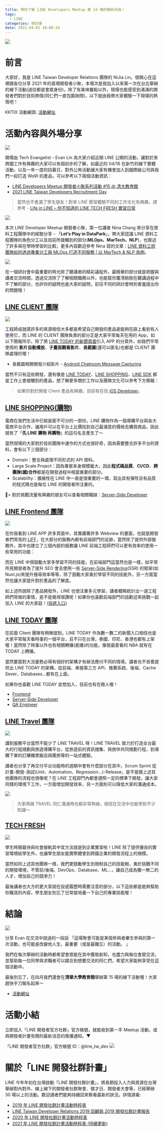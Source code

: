 ```yaml
---
title: 帶你了解 LINE Developers Meetup 第 14 場的精彩內容！
tags:
  - LINE
categories: 研討會
date: 2021-04-01 10:00:24
---
```



<style>
  section.compact {
    font-size: 150%  
  }
  img[alt~="center"] {
    display: block;
    margin: 0 auto;
  }
</style>

![](https://nijialin.com/images/2021/line-14/root.jpg)

# 前言

大家好，我是 LINE Taiwan Developer Relations 團隊的 NiJia Lin。很開心在這裡跟各位分享 2021 年的首場開發者小聚，本場次是我加入以來第一次在台北舉辦的線下活動(過往都是會眾身份)，除了有美味餐點以外，現場也能感受到滿滿的開發者們對於技術熱情(同仁們一直包圍詢問)，以下就由我帶大家體驗一下現場的熱情吧！

KKTIX 活動網頁: [活動網址](https://linegroup.kktix.cc/events/20210319)

<!-- more -->

# 活動內容與外場分享

![](https://nijialin.com/images/2021/line-14/1.jpg)

開場由 Tech Evangelist - Evan Lin 為大家介紹近期 LINE 公開的活動，讓對於來跨國工作有興趣的大家可以有個初步的了解，如最近的 04/16 在新竹的線下實體活動，以及一年一度的招募日，對外公佈活動讓大家有機會加入到國際級公司與我們一起打造 WoW 的產品，可以參考以下兩個活動資訊：

- [LINE Developers Meetup 開發者小聚系列活動 #15 @ 清大教育館](https://linegroup.kktix.cc/events/20210416)
- [2021 LINE Taiwan Developers Recruitment Day](https://engineering.linecorp.com/zh-hant/blog/2021-line-taiwan-developers-recruitment-day/)

> 當然也不會漏了學生朋友！對來 LINE 實習體驗不同的工作文化有興趣，請參考 - [Life in LINE – 你不知道的 LINE TECH FRESH 實習日常](https://engineering.linecorp.com/zh-hant/blog/line-tech-fresh-2021/)

![](https://nijialin.com/images/2021/line-14/2.jpg)

本次 LINE Developer Meetup 開發者小聚，第一位講者 Nina Chang 來分享在資料工程團隊中的經驗分享 - 「**Let’s Play in DataPark**」，帶大家認識 LINE 資料工程團隊的角色分工以及目前所接觸到的部分(**MLOps、MarTech、NLP**)，也敘述了許多與在學時學習的比較，更多內容歡迎參考 Nina 寫的文章：[LINE 資料工程團隊如何透過專業分工與 MLOps 打造不同服務 | 以 MarTech & NLP 為例](https://engineering.linecorp.com/zh-hant/blog/lets-play-in-data-park/)。

![](https://nijialin.com/images/2021/line-14/12.jpg)

在一個研討會中最重要的時光除了聽講者的精彩議程外，最精華的部分就是把握與講者交流時間，透過交流除了了解相關職務以外，也能幫你釐清剛剛在聽講過程中不了解的部分，也許你的疑問也是大家的疑問，前往不同的研討會時別害羞提出你的問題哦！

## [LINE CLIENT 團隊](https://speakerdeck.com/line_developers_tw2/line-client-team)

![](https://nijialin.com/images/2021/line-14/6.jpg)

<script async class="speakerdeck-embed" data-slide="2" data-id="d0a4a5f15ad54a688f3eea7ab3258e92" data-ratio="1.77777777777778" src="//speakerdeck.com/assets/embed.js"></script>

工程師成就感許多的來源相信大多都是希望自己開發的產品是能夠在路上看到有人使用它，而 LINE 的 CLIENT 團隊負責的部分正是大家平常每天在用的 App，如以下簡報所示，除了將 [LINE TODAY 的新聞頁面](https://today.line.me/tw/v2/tab)引入 APP 的分頁外，如我們平常使用的 **影片自動播放**、**子畫面觀看影片**、**長截圖**(還可以匿名)也都是 CLIENT 團隊處理的喔！

- 長截圖相關開發介紹影片 - [Android Chatroom Message Capturing](https://www.youtube.com/watch?v=y22Z76j3S00)

<script async class="speakerdeck-embed" data-slide="3" data-id="d0a4a5f15ad54a688f3eea7ab3258e92" data-ratio="1.77777777777778" src="//speakerdeck.com/assets/embed.js"></script>

當然不只有這些開發，還有像是 [LINE TODAY](https://today.line.me/tw/v2/tab)、[LINE SHOPPING](https://buy.line.me/)、[LINE SDK](https://github.com/line) 都是工作上會接觸到的產品，想了解更多關於工作以及團隊文化可以參考下方簡報：

<script async class="speakerdeck-embed" data-slide="7" data-id="d0a4a5f15ad54a688f3eea7ab3258e92" data-ratio="1.77777777777778" src="//speakerdeck.com/assets/embed.js"></script>

> 如果你對於開發 Client 產品有興趣，目前有在找 [iOS Developer](https://careers.linecorp.com/jobs/17)。

## [LINE SHOPPING(購物)](https://speakerdeck.com/line_developers_tw2/20210319-line-shopping-team)

<script async class="speakerdeck-embed" data-slide="3" data-id="b6b53ddd79624379b4809fc52cb4dd87" data-ratio="1.77777777777778" src="//speakerdeck.com/assets/embed.js"></script>

電商在我們生活中已經是密不可分的一部份，LINE 購物作為一個導購平台與各大電商平台合作，讓用戶可以在平台上比價找到自己最滿意的價格去購買商品，因此就有了「**先 LINE 購物 再購物**」的這句名言產生了～

<script async class="speakerdeck-embed" data-slide="6" data-id="b6b53ddd79624379b4809fc52cb4dd87" data-ratio="1.77777777777778" src="//speakerdeck.com/assets/embed.js"></script>

當然現場的大家對於技術團隊中運作的方式也很好奇，因為需要整合許多平台的資料，會有以下三個部分：

- Domain：整合與處理不同形式的 API 資料。
- Large Scale Project：因為專案本身規模龐大，因此**程式碼品質**、**CI/CD**、**跨團隊(國)合作**都是在開發過程中相當重要的部分。
- Scalability：擴展性在 LINE 中一直是很重要的一環，寫出具有彈性且有品質的程式碼也是每位 LINE 的開發者所注重的。

> 對於挑戰流量有興趣的朋友可以查看相關職缺：[Server-Side Developer](https://careers.linecorp.com/jobs/250)

## [LINE Frontend 團隊](https://speakerdeck.com/line_developers_tw2/line-frontend-team)

![](https://nijialin.com/images/2021/line-14/8.jpg)

在你我看到 LINE APP 許多頁面中，其實藏著許多 Webview 的畫面，也就是開發者們常見的 [LIFF](https://developers.line.biz/en/docs/liff/overview/)，在大部分的服務內都有前端部門的足跡，當然除了提供外部服務外，其中也建立了三個內部的服務讓 LINE 前端工程師們可以更有效率的使用一些常用的功能：

<script async class="speakerdeck-embed" data-slide="4" data-id="b1a6c4534d5942dcb89e709b8b3416d3" data-ratio="1.77777777777778" src="//speakerdeck.com/assets/embed.js"></script>

而在 LINE 中很鼓勵大家多學習不同的技能，在前端部門這當然也是一樣，如平常所見開發者為了提升 SEO 會去使用一些 [Server-Side Rendering](https://nuxtjs.org/docs/2.x/concepts/server-side-rendering)(SSR) 的框架(如 Nuxt.js)來提升搜尋效率等等，除了鼓勵大家勇於學習不同的技能外，另一方面當然也讓大家提升對於產品的了解度。

<script async class="speakerdeck-embed" data-slide="8" data-id="b1a6c4534d5942dcb89e709b8b3416d3" data-ratio="1.77777777777778" src="//speakerdeck.com/assets/embed.js"></script>

如上述所說除了產品開發外，LINE 也很注重多元學習，講者概略統計出一週工程師們常做的事情，是不是覺得很讚呢！如果你也喜歡前端部門的話歡迎來挑戰一起加入 LINE 的大家庭！([投遞入口](https://careers.linecorp.com/jobs/7))

<script async class="speakerdeck-embed" data-slide="10" data-id="b1a6c4534d5942dcb89e709b8b3416d3" data-ratio="1.77777777777778" src="//speakerdeck.com/assets/embed.js"></script>

## [LINE TODAY 團隊](https://today.line.me/tw/v2/tab)

<script async class="speakerdeck-embed" data-slide="4" data-id="52067d63f1814086824fdec298e3f1e7" data-ratio="1.77777777777778" src="//speakerdeck.com/assets/embed.js"></script>

在前面 Client 團隊有稍微提到，LINE TODAY 作為數一數二的新聞入口相信也是大家平常每天看時事的一個平台，且不只在台灣，泰國、印尼、香港也都有上架喔！當然除了時事以外也有相關轉播(直播)的功能，像我最愛看的 NBA 就有在 TODAY 上轉播。

<script async class="speakerdeck-embed" data-slide="8" data-id="52067d63f1814086824fdec298e3f1e7" data-ratio="1.77777777777778" src="//speakerdeck.com/assets/embed.js"></script>

當然要面對大流量勢必得有個好的架構才有辦法應付不同的情境，講者也不吝嗇提供出 LINE TODAY 的架構，從前端、串接第三方 API、推薦系統、後端、Cache Sever、Databases...都有在上面。

如果你也喜歡 LINE TODAY 並想加入，目前也有在徵人喔！

- [Frontend](https://careers.linecorp.com/jobs/7)
- [Server-Side Developer](https://careers.linecorp.com/jobs/250)
- [QA Engineer](https://careers.linecorp.com/jobs/19)

## [LINE Travel 團隊](https://travel.line.me/)

![](https://nijialin.com/images/2021/line-14/7.jpg)

<script async class="speakerdeck-embed" data-slide="5" data-id="9902387d29304ad6af58a39852beb825" data-ratio="1.77777777777778" src="//speakerdeck.com/assets/embed.js"></script>

講到服務平台當然不能少了 LINE TRAVEL 呀！LINE TRAVEL 致力於打造全台最大的行程規劃與旅遊導購平台，從旅遊前的資訊搜集、與旅伴共同規劃行程，到導購下單的訂購機票飯店與團旅等的一站式體驗。

<script async class="speakerdeck-embed" data-slide="8" data-id="9902387d29304ad6af58a39852beb825" data-ratio="1.77777777777778" src="//speakerdeck.com/assets/embed.js"></script>

講者也分享了再交付平台功能時的週期中會有什麼部分在其中，Scrum Sprint 從計畫-開發-測試(Unit、Automation、Regression...)-Release，是不是跟上述其他團隊的流程也很像呢？在 LINE 工程部門內都會遵照一定的標準下開發，讓大家同樣的環境下工作，一方面增加開發效率，另一方面則可以降低大家的溝通成本。

<script async class="speakerdeck-embed" data-slide="9" data-id="9902387d29304ad6af58a39852beb825" data-ratio="1.77777777777778" src="//speakerdeck.com/assets/embed.js"></script>

![](https://nijialin.com/images/2021/line-14/13.jpg)

> 大家再跟 TRAVEL 同仁溝通時也都非常熱絡，相信在交流中也能學到不少知識～

## [TECH FRESH](https://careers.linecorp.com/jobs/83)

![](https://nijialin.com/images/2021/line-14/5.jpg)

學生時期最快與社會接軌其中宜方法就是到企業實習啦！LINE 除了提供優良的實習環境給學生外，也讓學生朋友能實際體會到跨國企業的開發流程上的規模。

<script async class="speakerdeck-embed" data-slide="3" data-id="d30fa9ef715c40eb89e3d14be4bce5cd" data-ratio="1.77777777777778" src="//speakerdeck.com/assets/embed.js"></script>

當然如同上述其他團隊一樣，我們更鼓勵學生別限制自己的技能樹，勇於挑戰不同的開發環境，不管前/後端、DevOps、Database、ML...，讓自己成為獨一無二的人才，增加自己的競爭力！

<script async class="speakerdeck-embed" data-slide="5" data-id="d30fa9ef715c40eb89e3d14be4bce5cd" data-ratio="1.77777777777778" src="//speakerdeck.com/assets/embed.js"></script>

最後講者也大方的更大家說在投遞履歷時需要注意的部分，以下這些都是能夠幫助你職涯的內容，學生朋友別忘了日常就培養一下自己的專業技能喔！

<script async class="speakerdeck-embed" data-slide="7" data-id="d30fa9ef715c40eb89e3d14be4bce5cd" data-ratio="1.77777777777778" src="//speakerdeck.com/assets/embed.js"></script>

# 結論

![](https://nijialin.com/images/2021/line-14/9.jpg)

分享 Evan 在交流中說過的一段話 「這場聚會可能是某個參與者畢生參與的第一次活動，也可能是改變他人生，最重要（或是最難忘）的活動。 」

我們在每次舉辦的活動時都希望會眾能在其中獲取新知，也盡力與每位會眾交流，並幫助每一位同學與求職者可以媒合到想要交流的同仁們，希望大家能夠享受在這個活動中。

最後別忘了，在四月我們還會在**清華大學教育館**舉辦第 15 場的線下活動喔！大家趕快手刀報名起來～

- [活動網址](https://linegroup.kktix.cc/events/20210416)

# 活動小結

立即加入「LINE 開發者官方社群」官方帳號，就能收到第一手 Meetup 活動，或與開發者計畫有關的最新消息的推播通知。▼

「LINE 開發者官方社群」官方帳號 ID：@line_tw_dev
![](https://www.evanlin.com/images/2020/line-tw-dev-qr.png)

# 關於「LINE 開發社群計畫」

LINE 今年年初在台灣啟動「LINE 開發社群計畫」，將長期投入人力與資源在台灣舉辦對內對外、線上線下的開發者社群聚會、徵才日、開發者大會等，已經舉辦 30 場以上的活動。歡迎讀者們能夠持續回來察看最新的狀況。詳情請看:

- [2019 年 LINE 開發社群計畫活動時程表](https://engineering.linecorp.com/zh-hant/blog/line-taiwan-developer-relations-2019-plan/)
- [LINE Taiwan Developer Relations 2019 回顧與 2019 開發社群計畫報告](https://engineering.linecorp.com/zh-hant/blog/line-taiwan-developer-relations-2019/)
- [2020 年 LINE 開發社群計畫活動時程表](https://engineering.linecorp.com/zh-hant/blog/2020-line-tw-devrel/)
- [2021 年 LINE 開發社群計畫活動時程表 (持續更新)](https://engineering.linecorp.com/zh-hant/blog/2021-line-tw-devrel/)
